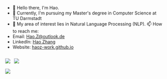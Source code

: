 - 👋 Hello there, I'm Hao.
- 👀 Currently, I'm pursuing my Master's degree in Computer Science at TU Darmstadt
- 🌱 My area of interest lies in Natural Language Processing (NLP).
📫 How to reach me: 
- Email: [Hao.Z@outlook.de](mailto:Hao.Z@outlook.de)
- LinkedIn: [Hao Zhang](https://www.linkedin.com/in/%E6%B5%A9-%E5%BC%A0-730426223/)
- Website: [haoz-work.github.io](https://haoz-work.github.io/)



<div style="display: flex; flex-direction: row;">
     
 <img class="img" src="https://github-readme-stats.vercel.app/api?username=HaoZ-Work&theme=radical" />  &nbsp;
 <img class="img" src="https://github-readme-streak-stats.herokuapp.com/?user=HaoZ-Work&theme=radical" />

</div>

<div align="left">

<img class="img" src="https://github-readme-stats.vercel.app/api/top-langs/?username=HaoZ-Work&theme=radical&layout=compact&hide=jupyter%20notebook" />

</div>
